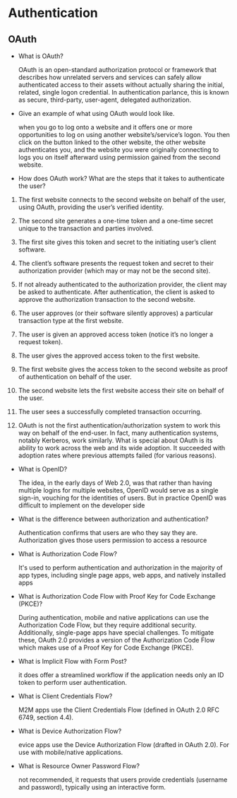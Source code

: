 # Authentication

## OAuth

- What is OAuth?

     OAuth is an open-standard authorization protocol or framework that describes how unrelated servers and services can safely allow authenticated access to their assets without actually sharing the initial, related, single logon credential. In authentication parlance, this is known as secure, third-party, user-agent, delegated authorization.

- Give an example of what using OAuth would look like.

     when you go to log onto a website and it offers one or more opportunities to log on using another website’s/service’s logon. You then click on the button linked to the other website, the other website authenticates you, and the website you were originally connecting to logs you on itself afterward using permission gained from the second website.

- How does OAuth work? What are the steps that it takes to authenticate the user?

1. The first website connects to the second website on behalf of the user, using OAuth, providing the user’s verified identity.

2. The second site generates a one-time token and a one-time secret unique to the transaction and parties involved.

3. The first site gives this token and secret to the initiating user’s client software.

4. The client’s software presents the request token and secret to their authorization provider (which may or may not be the second site).

5. If not already authenticated to the authorization provider, the client may be asked to authenticate. After authentication, the client is asked to approve the authorization transaction to the second website.

6. The user approves (or their software silently approves) a particular transaction type at the first website.

7. The user is given an approved access token (notice it’s no longer a request token).

8. The user gives the approved access token to the first website.

9. The first website gives the access token to the second website as proof of authentication on behalf of the user.

10. The second website lets the first website access their site on behalf of the user.

11. The user sees a successfully completed transaction occurring.

12. OAuth is not the first authentication/authorization system to work this way on behalf of the end-user. In fact, many authentication
systems, notably Kerberos, work similarly. What is special about OAuth is its ability to work across the web and its wide adoption. It succeeded with adoption rates where previous attempts failed (for various reasons).

- What is OpenID?

     The idea, in the early days of Web 2.0, was that rather than having multiple logins for multiple websites, OpenID would serve as a single sign-in, vouching for the identities of users. But in practice OpenID was difficult to implement on the developer side

- What is the difference between authorization and authentication?

     Authentication confirms that users are who they say they are. Authorization gives those users permission to access a resource

- What is Authorization Code Flow?

     It's used to perform authentication and authorization in the majority of app types, including single page apps, web apps, and natively installed apps

- What is Authorization Code Flow with Proof Key for Code Exchange (PKCE)?

     During authentication, mobile and native applications can use the Authorization Code Flow, but they require additional security. Additionally, single-page apps have special challenges. To mitigate these, OAuth 2.0 provides a version of the Authorization Code Flow which makes use of a Proof Key for Code Exchange (PKCE).

- What is Implicit Flow with Form Post?

     it does offer a streamlined workflow if the application needs only an ID token to perform user authentication.

- What is Client Credentials Flow?

     M2M apps use the Client Credentials Flow (defined in OAuth 2.0 RFC 6749, section 4.4).

- What is Device Authorization Flow?

     evice apps use the Device Authorization Flow (drafted in OAuth 2.0). For use with mobile/native applications.

- What is Resource Owner Password Flow?

     not recommended, it requests that users provide credentials (username and password), typically using an interactive form.
